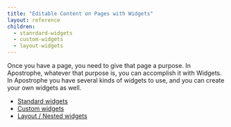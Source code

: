 ```yaml
---
title: "Editable Content on Pages with Widgets"
layout: reference
children:
  - stanrdard-widgets
  - custom-widgets
  - layout-widgets
---
```


Once you have a page, you need to give that page a purpose. In Apostrophe, whatever that purpose is, you can accomplish it with Widgets. In Apostrophe you have several kinds of widgets to use, and you can create your own widgets as well.

* [Standard widgets](/tutorials/core-concepts/editable-content-on-pages/standard-widgets.md)
* [Custom widgets](/tutorials/core-concepts/editable-content-on-pages/custom-widgets.md)
* [Layout / Nested widgets](/tutorials/core-concepts/editable-content-on-pages/layout-widgets.md)